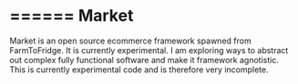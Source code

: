 
======
Market
======

Market is an open source ecommerce framework spawned from FarmToFridge.  It is
currently experimental.  I am exploring ways to abstract out complex fully
functional software and make it framework agnotistic.  This is currently 
experimental code and is therefore very incomplete.
